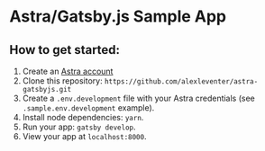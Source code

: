 # Astra/Gatsby.js Sample App

## How to get started:
1. Create an [Astra account](https://astra.datastax.com/register)
2. Clone this repository: `https://github.com/alexleventer/astra-gatsbyjs.git`
3. Create a `.env.development` file with your Astra credentials (see `.sample.env.development` example).
4. Install node dependencies: `yarn`.
5. Run your app: `gatsby develop`.
6. View your app at `localhost:8000`.

